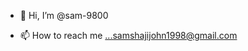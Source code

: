 - 👋 Hi, I’m @sam-9800

- 📫 How to reach me ...samshajijohn1998@gmail.com

<!---
sam-9800/sam-9800 is a ✨ special ✨ repository because its `README.md` (this file) appears on your GitHub profile.
You can click the Preview link to take a look at your changes.
--->
